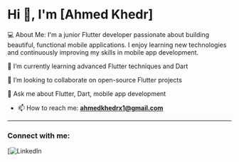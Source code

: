 # Hi 👋, I'm [Ahmed Khedr]

💻 About Me:
I'm a junior Flutter developer passionate about building beautiful, functional mobile applications. I enjoy learning new technologies and continuously improving my skills in mobile app development.

🌱 I’m currently learning advanced Flutter techniques and Dart

👯 I’m looking to collaborate on open-source Flutter projects

💬 Ask me about Flutter, Dart, mobile app development

- 📫 How to reach me: **[ahmedkhedrx1@gmail.com](mailto:ahmedkhedrx1@gmail.com)**
---

### Connect with me:

[![LinkedIn](www.linkedin.com/in/ahmed-khedr-62b8b3315)



